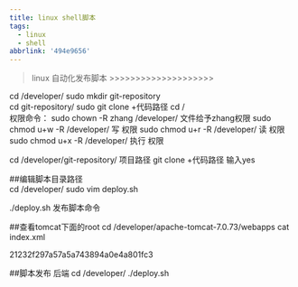 ```yaml
---
title: linux shell脚本
tags:
  - linux
  - shell
abbrlink: '494e9656'
---
```

> linux 自动化发布脚本  >>>>>>>>>>>>>>>>>>>>

cd /developer/ 
sudo mkdir git-repository  
cd git-repository/ 
sudo git clone +代码路径
cd /   
权限命令：
sudo chown -R zhang /developer/      文件给予zhang权限
sudo chmod u+w -R /developer/         写 权限
sudo chmod u+r -R /developer/          读 权限
sudo chmod u+x -R /developer/          执行 权限

cd /developer/git-repository/         项目路径
git clone +代码路径   输入yes

##编辑脚本目录路径   
cd /developer/        sudo vim deploy.sh


./deploy.sh    发布脚本命令


##查看tomcat下面的root
cd /developer/apache-tomcat-7.0.73/webapps
cat index.xml

21232f297a57a5a743894a0e4a801fc3

##脚本发布 后端
cd /developer/ 
./deploy.sh   